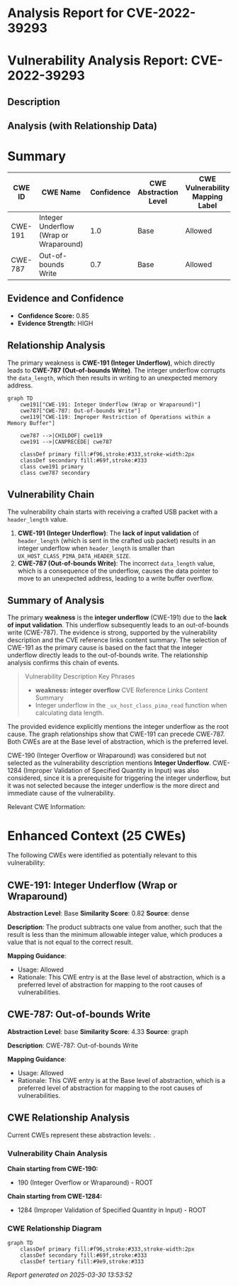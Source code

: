 # Analysis Report for CVE-2022-39293

# Vulnerability Analysis Report: CVE-2022-39293

## Description



## Analysis (with Relationship Data)

# Summary
| CWE ID | CWE Name | Confidence | CWE Abstraction Level | CWE Vulnerability Mapping Label | CWE-Vulnerability Mapping Notes |
|---|---|---|---|---|---|
| CWE-191 | Integer Underflow (Wrap or Wraparound) | 1.0 | Base | Allowed | Primary CWE |
| CWE-787 | Out-of-bounds Write | 0.7 | Base | Allowed | Secondary Candidate |

## Evidence and Confidence

*   **Confidence Score:** 0.85
*   **Evidence Strength:** HIGH

## Relationship Analysis
The primary weakness is **CWE-191 (Integer Underflow)**, which directly leads to **CWE-787 (Out-of-bounds Write)**. The integer underflow corrupts the `data_length`, which then results in writing to an unexpected memory address.

```mermaid
graph TD
    cwe191["CWE-191: Integer Underflow (Wrap or Wraparound)"]
    cwe787["CWE-787: Out-of-bounds Write"]
    cwe119["CWE-119: Improper Restriction of Operations within a Memory Buffer"]

    cwe787 -->|CHILDOF| cwe119
    cwe191 -->|CANPRECEDE| cwe787

    classDef primary fill:#f96,stroke:#333,stroke-width:2px
    classDef secondary fill:#69f,stroke:#333
    class cwe191 primary
    class cwe787 secondary
```

## Vulnerability Chain
The vulnerability chain starts with receiving a crafted USB packet with a `header_length` value.

1.  **CWE-191 (Integer Underflow)**: The **lack of input validation** of `header_length` (which is sent in the crafted usb packet) results in an integer underflow when `header_length` is smaller than `UX_HOST_CLASS_PIMA_DATA_HEADER_SIZE`.
2.  **CWE-787 (Out-of-bounds Write)**: The incorrect `data_length` value, which is a consequence of the underflow, causes the data pointer to move to an unexpected address, leading to a write buffer overflow.

## Summary of Analysis
The primary **weakness** is the **integer underflow** (CWE-191) due to the **lack of input validation**. This underflow subsequently leads to an out-of-bounds write (CWE-787). The evidence is strong, supported by the vulnerability description and the CVE reference links content summary. The selection of CWE-191 as the primary cause is based on the fact that the integer underflow directly leads to the out-of-bounds write. The relationship analysis confirms this chain of events.

> Vulnerability Description Key Phrases
> -   **weakness:** **integer overflow**
> CVE Reference Links Content Summary
> -   Integer underflow in the `_ux_host_class_pima_read` function when calculating data length.

The provided evidence explicitly mentions the integer underflow as the root cause. The graph relationships show that CWE-191 can precede CWE-787. Both CWEs are at the Base level of abstraction, which is the preferred level.

CWE-190 (Integer Overflow or Wraparound) was considered but not selected as the vulnerability description mentions **Integer Underflow**. CWE-1284 (Improper Validation of Specified Quantity in Input) was also considered, since it is a prerequisite for triggering the integer underflow, but it was not selected because the integer underflow is the more direct and immediate cause of the vulnerability.

Relevant CWE Information:

# Enhanced Context (25 CWEs)
The following CWEs were identified as potentially relevant to this vulnerability:

## CWE-191: Integer Underflow (Wrap or Wraparound)
**Abstraction Level**: Base
**Similarity Score**: 0.82
**Source**: dense

**Description**:
The product subtracts one value from another, such that the result is less than the minimum allowable integer value, which produces a value that is not equal to the correct result.

**Mapping Guidance**:
- Usage: Allowed
- Rationale: This CWE entry is at the Base level of abstraction, which is a preferred level of abstraction for mapping to the root causes of vulnerabilities.

## CWE-787: Out-of-bounds Write
**Abstraction Level**: base
**Similarity Score**: 4.33
**Source**: graph

**Description**:
CWE-787: Out-of-bounds Write

**Mapping Guidance**:
- Usage: Allowed
- Rationale: This CWE entry is at the Base level of abstraction, which is a preferred level of abstraction for mapping to the root causes of vulnerabilities.


## CWE Relationship Analysis

Current CWEs represent these abstraction levels: .


### Vulnerability Chain Analysis

**Chain starting from CWE-190:**
- 190 (Integer Overflow or Wraparound) - ROOT


**Chain starting from CWE-1284:**
- 1284 (Improper Validation of Specified Quantity in Input) - ROOT



### CWE Relationship Diagram

```mermaid
graph TD
    classDef primary fill:#f96,stroke:#333,stroke-width:2px
    classDef secondary fill:#69f,stroke:#333
    classDef tertiary fill:#9e9,stroke:#333
```



*Report generated on 2025-03-30 13:53:52*
